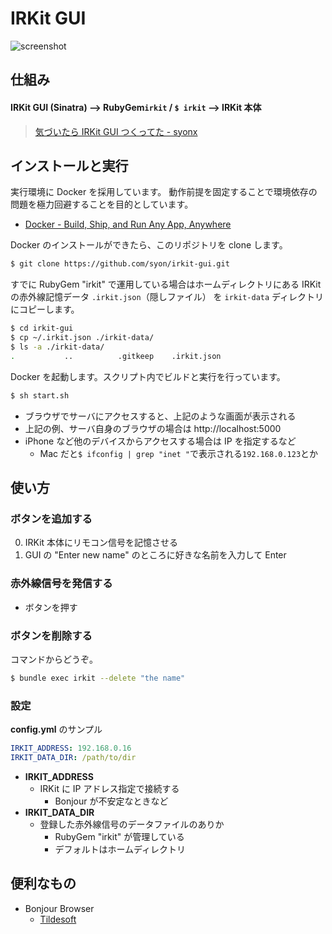 IRKit GUI
=========

![screenshot](screenshot.png)


## 仕組み

#### IRKit GUI (Sinatra) --> RubyGem`irkit` / `$ irkit` --> IRKit 本体

> [気づいたら IRKit GUI つくってた \- syonx](http://syonx.hatenablog.com/entry/2014/08/12/011046)


## インストールと実行

実行環境に Docker を採用しています。
動作前提を固定することで環境依存の問題を極力回避することを目的としています。

- [Docker \- Build, Ship, and Run Any App, Anywhere](https://www.docker.com/)

Docker のインストールができたら、このリポジトリを clone します。

```bash
$ git clone https://github.com/syon/irkit-gui.git
```

すでに RubyGem "irkit" で運用している場合はホームディレクトリにある IRKit の赤外線記憶データ `.irkit.json`（隠しファイル） を `irkit-data` ディレクトリにコピーします。

```bash
$ cd irkit-gui
$ cp ~/.irkit.json ./irkit-data/
$ ls -a ./irkit-data/
.           ..          .gitkeep    .irkit.json
```

Docker を起動します。スクリプト内でビルドと実行を行っています。

```bash
$ sh start.sh
```

- ブラウザでサーバにアクセスすると、上記のような画面が表示される
- 上記の例、サーバ自身のブラウザの場合は http://localhost:5000
- iPhone など他のデバイスからアクセスする場合は IP を指定するなど
    - Mac だと`$ ifconfig | grep "inet "`で表示される`192.168.0.123`とか


## 使い方

### ボタンを追加する
0. IRKit 本体にリモコン信号を記憶させる
0. GUI の "Enter new name" のところに好きな名前を入力して Enter

### 赤外線信号を発信する
- ボタンを押す

### ボタンを削除する
コマンドからどうぞ。
```bash
$ bundle exec irkit --delete "the name"
```

### 設定
__config.yml__ のサンプル
```yml
IRKIT_ADDRESS: 192.168.0.16
IRKIT_DATA_DIR: /path/to/dir
```
- __IRKIT_ADDRESS__
    - IRKit に IP アドレス指定で接続する
        - Bonjour が不安定なときなど
- __IRKIT_DATA_DIR__
    - 登録した赤外線信号のデータファイルのありか
        - RubyGem "irkit" が管理している
        - デフォルトはホームディレクトリ

## 便利なもの

- Bonjour Browser
  - [Tildesoft](http://www.tildesoft.com/)
